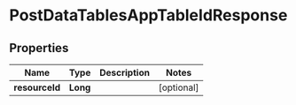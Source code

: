 # PostDataTablesAppTableIdResponse

## Properties
Name | Type | Description | Notes
------------ | ------------- | ------------- | -------------
**resourceId** | **Long** |  |  [optional]
